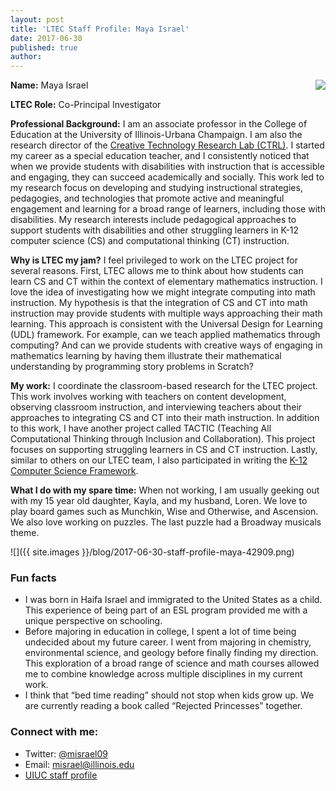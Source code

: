 ```yaml
---
layout: post
title: 'LTEC Staff Profile: Maya Israel'
date: 2017-06-30
published: true
author:
---
```

 <img src="{{ site.images }}/blog/2017-06-30-staff-profile-maya-28949197.png" style="float:right;">

**Name:** Maya Israel

**LTEC Role:** Co-Principal Investigator

**Professional Background:**   I am an associate professor in the College of Education at the University of Illinois-Urbana Champaign. I am also the research director of the [Creative Technology Research Lab (CTRL)](http://ctrl.education.illinois.edu/). I started my career as a special education teacher, and I consistently noticed that when we provide students with disabilities with instruction that is accessible and engaging, they can succeed academically and socially. This work led to my research focus on developing and studying instructional strategies, pedagogies, and technologies that promote active and meaningful engagement and learning for a broad range of learners, including those with disabilities. My research interests include pedagogical approaches to support students with disabilities and other struggling learners in K-12  computer science (CS) and computational thinking (CT) instruction.

<!--excerpt-->

**Why is LTEC my jam?** I feel privileged to work on the LTEC project for several reasons. First, LTEC allows me to think about how students can learn CS and CT within the context of elementary mathematics instruction. I love the idea of investigating how we might integrate computing into math instruction. My hypothesis is that the integration of CS and CT into math instruction may provide students with multiple ways approaching their math learning.  This approach is consistent with the Universal Design for Learning (UDL) framework. For example, can we teach applied mathematics through computing?  And can we provide students with creative ways of engaging in mathematics learning by having them illustrate their mathematical understanding by programming story problems in Scratch?


**My work:** I coordinate the classroom-based research for the LTEC project. This work involves working with teachers on content development, observing classroom instruction, and interviewing teachers about their approaches to integrating CS and CT into their math instruction. In addition to this work, I have another project called TACTIC (Teaching All Computational Thinking through Inclusion and Collaboration). This project focuses on supporting struggling learners in CS and CT instruction. Lastly, similar to others on our LTEC team, I also participated in writing the [K-12 Computer Science Framework](https://k12cs.org/).



**What I do with my spare time:**  When not working, I am usually geeking out with my 15 year old daughter, Kayla, and my husband, Loren. We love to play board games such as Munchkin, Wise and Otherwise, and Ascension. We also love working on puzzles. The last puzzle had a Broadway musicals theme.  


![]({{ site.images }}/blog/2017-06-30-staff-profile-maya-42909.png)

### Fun facts ###
* I was born in Haifa Israel and immigrated to the United States as a child. This experience of being part of an ESL program provided me with a unique perspective on schooling.
* Before majoring in education in college, I spent a lot of time being undecided about my future career.  I went from majoring in chemistry, environmental science, and geology before finally finding my direction. This exploration of a broad range of science and math courses allowed me to combine knowledge across multiple disciplines in my current work.
* I think that “bed time reading” should not stop when kids grow up. We are currently reading a book called “Rejected Princesses” together.



### Connect with me: ###
* Twitter: [@misrael09](http://twitter.com/misrael09)
* Email: [misrael@illinois.edu](mailto://misrael@illinois.edu)
* [UIUC staff profile](http://education.illinois.edu/faculty/misrael)
